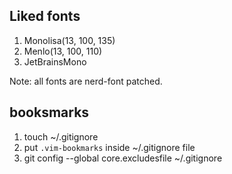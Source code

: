 ## Liked fonts

1. Monolisa(13, 100, 135)
2. Menlo(13, 100, 110)
3. JetBrainsMono

Note: all fonts are nerd-font patched.

## booksmarks

1. touch ~/.gitignore
2. put `.vim-bookmarks` inside ~/.gitignore file
2. git config --global core.excludesfile ~/.gitignore
